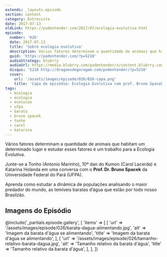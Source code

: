 ```yaml
---
extends: _layouts.episode
section: content
category: Entrevista
date: 2017-07-13
oldLink: https://podentender.com/2017/07/ecologia-evolutiva.html
episode:
  number: '026'
  date: 2017-07-13
  title: 'Sobre ecologia evolutiva'
  description: Vários fatores determinam a quantidade de animais que habitam um determinado lugar e estudar esses fatores é um trabalho para a Ecologia Evolutiva.  
  guid: 'https://podentender.com/?p=5210'
  audioStrategy: blubrry
  audioUrl: https://media.blubrry.com/podentender/s/content.blubrry.com/podentender/PODEntender_026_ecologia_evolutiva.mp3
  disqus: '5210 http://dragoesdegaragem.com/podentender/?p=5210'
  cover:
    url: '/assets/images/episode/026/026-capa.png'
    title: 'Capa do episódio: Ecologia Evolutiva com prof. Bruno Spacek da Universidade Federal do Pará'  
tags:
  - biologia
  - ecologia
  - evolucao
  - ufpa
  - barata
  - bruno spacek
  - tonho
  - carol
  - katarina
---
```

Vários fatores determinam a quantidade de animais que habitam um determinado lugar e estudar esses
fatores é um trabalho para a Ecologia Evolutiva.

Junte-se a Tonho (Antonio Marinho), 10º dan do Kumon (Carol Lacerda) e Katarina Holanda em uma
conversa com o **Prof. Dr. Bruno Spacek** da Universidade Federal do Pará (UFPA).

Aprenda como estudar a dinâmica de populações analisando o maior predador do mundo,
as temíveis baratas d’água que estão por todo nosso Brasilzão.

## Imagens do Episódio

@include('_partials.episode.gallery', [
    'items' => [
        [
            'url' => '/assets/images/episode/026/barata-dagua-alimentando.jpg',
            'alt' => 'Imagem da barata d\'água se alimentando',
            'title' => 'Imagem da barata d\'água se alimentando',
        ],
        [
            'url' => '/assets/images/episode/026/tamanho-relativo-barata-dagua.jpg',
            'alt' => 'Tamanho relativo da barata d\'água',
            'title' => 'Tamanho relativo da barata d\'água',
        ],
    ],
])

